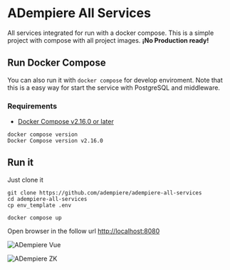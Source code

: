 # ADempiere All Services
All services integrated for run with a docker compose. This is a simple project with compose with all project images. **¡No Production ready!**


## Run Docker Compose

You can also run it with `docker compose` for develop enviroment. Note that this is a easy way for start the service with PostgreSQL and middleware.

### Requirements

- [Docker Compose v2.16.0 or later](https://docs.docker.com/compose/install/linux/)

```Shell
docker compose version
Docker Compose version v2.16.0
```

## Run it

Just clone it

```Shell
git clone https://github.com/adempiere/adempiere-all-services
cd adempiere-all-services
cp env_template .env
```

```Shell
docker compose up
```

Open browser in the follow url [http://localhost:8080](http://localhost:8080)


![ADempiere Vue](docs/ADempiere_All_Services_Vue.gif)

![ADempiere ZK](docs/ADempiere_All_Services_ZK.gif)
